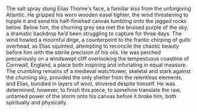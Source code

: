 The salt spray stung Elias Thorne's face, a familiar kiss from the unforgiving Atlantic.  He gripped his worn wooden easel tighter, the wind threatening to topple it and send his half-finished canvas tumbling onto the jagged rocks below.  Below him, the churning grey sea met the bruised purple of the sky, a dramatic backdrop he’d been struggling to capture for three days.  The wind howled a mournful dirge, a counterpoint to the frantic chirping of gulls overhead, as Elias squinted, attempting to reconcile the chaotic beauty before him with the sterile precision of his oils. He was perched precariously on a windswept cliff overlooking the tempestuous coastline of Cornwall, England, a place both inspiring and infuriating in equal measure.  The crumbling remains of a medieval watchtower, skeletal and stark against the churning sky, provided the only shelter from the relentless elements, and Elias, bundled in layers of wool, shivered despite himself.  He was determined, however, to finish this piece, to somehow translate the raw, untamed power of the storm onto his canvas before it broke him, both spiritually and physically.
